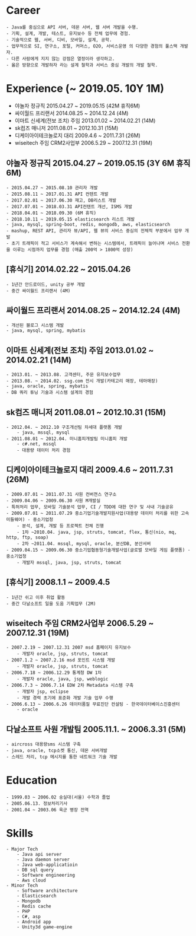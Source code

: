 # Career

<!--
description = 정리자료
tag = personal, career
# Career
-->

    - Java를 중심으로 API 서버, 데몬 서버, 웹 서버 개발을 수행.
    - 기획, 설계, 개발, 테스트, 유지보수 등 전체 업무에 경험.
    - 기술적으로 웹, 서버, 디비, 모바일, 설계, 공학.
    - 업무적으로 SI, 연구소, 포털, 커머스, O2O, 서비스운영 의 다양한 경험의 풀스택 개발자.
    - 다른 사람에게 지지 않는 강점은 열정이라 생각하고.
    - 옳은 방향으로 개발하자 라는 설계 철학과 서비스 중심 개발의 개발 철학.

# Experience (~ 2019.05. 10Y 1M)
- 야놀자 정규직 2015.04.27 ~ 2019.05.15 (42M 휴직6M)
- 싸이월드 프리랜서 2014.08.25 ~ 2014.12.24 (4M)
- 이마트 신세계(전보 조치) 주임 2013.01.02 ~ 2014.02.21 (14M)
- sk컴즈 매니저 2011.08.01 ~ 2012.10.31 (15M)
- 디케이아이테크놀로지 대리 2009.4.6 ~ 2011.7.31 (26M)
- wiseitech 주임 CRM2사업부 2006.5.29 ~ 2007.12.31 (19M)

## 야놀자 정규직 2015.04.27 ~ 2019.05.15 (3Y 6M 휴직6M)
    - 2015.04.27 ~ 2015.08.10 관리자 개발
    - 2015.08.11 ~ 2017.01.31 API 컨텐트 개발
    - 2017.02.01 ~ 2017.06.30 재고, DB리스트 개발
    - 2017.07.01 ~ 2018.03.31 API컨텐트 개선, ISMS 개발
    - 2018.04.01 ~ 2018.09.30 (6M 휴직)
    - 2018.10.11 ~ 2019.05.15 elasticsearch 리스트 개발
    - java, mysql, spring-boot, redis, mongodb, aws, elasticsearch
    - mashup, REST API, 관리자 뷰/API, 웹 뷰의 서비스 중심의 전체적 부분에서 업무 개발
    - 초기 트래픽이 적고 서비스가 계속해서 변하는 시스템에서, 트래픽이 늘어나며 서비스 전환을 이루는 시점까지 업무를 경험 (매출 200억 > 1800억 성장)

## [휴식기] 2014.02.22 ~ 2015.04.26
    - 1년간 안드로이드, unity 공부 개발
    - 중간 싸이월드 프리랜서 (4M)

## 싸이월드 프리랜서 2014.08.25 ~ 2014.12.24 (4M)
    - 개선된 블로그 시스템 개발
    - java, mysql, spring, mybatis

## 이마트 신세계(전보 조치) 주임 2013.01.02 ~ 2014.02.21 (14M)
    - 2013.01. ~ 2013.08. 고객센터, 주문 유지보수업무
    - 2013.08. ~ 2014.02. ssg.com 전시 개발(카테고리 매장, 테마매장)
    - java, oracle, spring, mybatis
    - DB 쿼리 튜닝 기술과 시스템 설계의 경험

## sk컴즈 매니저 2011.08.01 ~ 2012.10.31 (15M)
    - 2012.04. ~ 2012.10 구조개선팀 차세대 플랫폼 개발
        - java, mssql, mysql
    - 2011.08.01 ~ 2012.04. 미니홈피개발팀 미니홈피 개발
        - c#.net, mssql
        - 대용량 데이터 처리 경험

## 디케이아이테크놀로지 대리 2009.4.6 ~ 2011.7.31 (26M)
    - 2009.07.01 ~ 2011.07.31 사원 컨버젼스 연구소
    - 2009.04.06 ~ 2009.06.30 사원 M개발실
    - 특허처리 업무, 모바일 기술분석 업무, CI / TDD에 대한 연구 및 사내 기술공유
    - 2009.07.01 ~ 2011.07.29 중소기업기술개발지원사업(대용량 데이터 처리를 위한 고속 미들웨어) - 중소기업청
        - 분석, 설계, 개발 등 프로젝트 전체 진행
        - 1차 ~2010.04. java, jsp, struts, tomcat, flex, 통신(nio, mq, http, ftp, soap)
        - 2차 ~2011.04. mssql, mysql, oracle, 분산DB, 분산서버
    - 2009.04.15 ~ 2009.06.30 중소기업협동형기술개발사업(글로벌 모바일 게임 플랫폼) - 중소기업청
        - 개발자 mssql, java, jsp, struts, tomcat

## [휴식기] 2008.1.1 ~ 2009.4.5
    - 1년간 쉬고 이후 취업 활동
    - 중간 다날소프트 일을 도움 기획업무 (2M)

## wiseitech 주임 CRM2사업부 2006.5.29 ~ 2007.12.31 (19M)
    - 2007.2.19 ~ 2007.12.31 2007 msd 홈페이지 유지보수
        - 개발자 oracle, jsp, struts, tomcat
    - 2007.1.2 ~ 2007.2.16 msd 포인트 시스템 개발
        - 개발자 oracle, jsp, struts, tomcat
    - 2006.7.18 ~ 2006.12.29 통계청 DW 1차
        - 개발자 oracle, java, jsp, weblogic
    - 2006.7.3 ~ 2006.7.14 EDW 2차 Metadata 시스템 구축
        - 개발자 jsp, eclipse
        - 개발 경력 초기에 표준화 개발 기술 업무 수행
    - 2006.6.13 ~ 2006.6.26 데이터품질 무료진단 컨설팅 - 한국데이터베이스진흥센터
        - oracle

## 다날소프트 사원 개발팀 2005.11.1. ~ 2006.3.31 (5M)
    - aircross 대용량sms 시스템 구축
    - java, oracle, tcp소켓 통신, 데몬 서버개발
    - 스레드 처리, tcp 메시지를 통한 네트워크 기술 개발

# Education
    - 1999.03 ~ 2006.02 숭실대(서울) 수학과 졸업
    - 2005.06.13. 정보처리기사
    - 2001.04 ~ 2003.06 육군 병장 전역

# Skills
    - Major Tech
        - Java api server
        - Java daemon server
        - Java web-applicatioin
        - DB sql query
        - Software engineering
        - Aws cloud
    - Minor Tech
        - Software architecture
        - Elasticsearch
        - Mongodb
        - Redis cache
        - PHP
        - C#, asp
        - Android app
        - Unity3d game-engine
